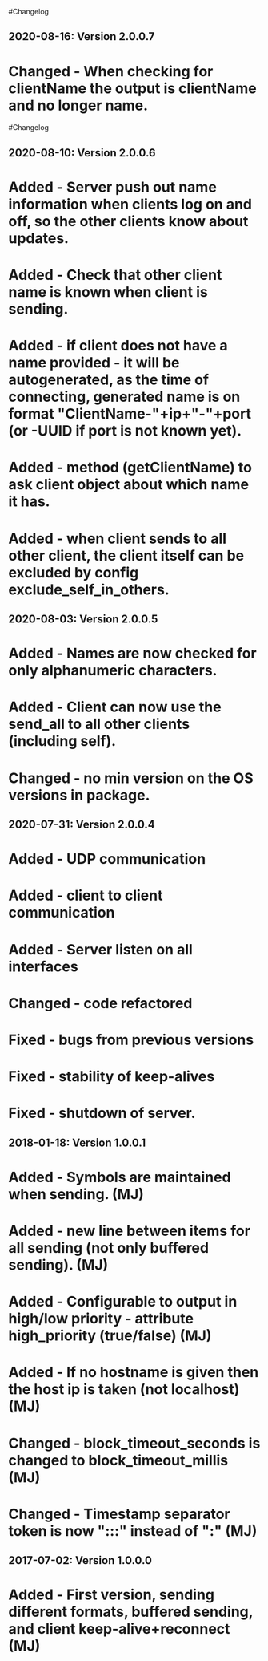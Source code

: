  #Changelog
 ## 2020-08-16: Version 2.0.0.7
 # Changed - When checking for clientName the output is clientName and no longer name.

 #Changelog
 ## 2020-08-10: Version 2.0.0.6
 # Added - Server push out name information when clients log on and off, so the other clients know about updates.
 # Added - Check that other client name is known when client is sending.
 # Added - if client does not have a name provided - it will be autogenerated, as the time of connecting, generated name is on format "ClientName-"+ip+"-"+port (or -UUID if port is not known yet).
 # Added - method (getClientName) to ask client object about which name it has.
 # Added - when client sends to all other client, the client itself can be excluded by config exclude_self_in_others. 


 ## 2020-08-03: Version 2.0.0.5
 # Added - Names are now checked for only alphanumeric characters.
 # Added - Client can now use the send_all to all other clients (including self).
 # Changed - no min version on the OS versions in package. 
 
 ## 2020-07-31: Version 2.0.0.4
 # Added - UDP communication
 # Added - client to client communication
 # Added - Server listen on all interfaces
 # Changed - code refactored
 # Fixed - bugs from previous versions
 # Fixed - stability of keep-alives
 # Fixed - shutdown of server.
 
 ## 2018-01-18: Version 1.0.0.1
 # Added - Symbols are maintained when sending. (MJ) 
 # Added - new line between items for all sending (not only buffered sending). (MJ)
 # Added - Configurable to output in high/low priority - attribute high_priority (true/false) (MJ)
 # Added - If no hostname is given then the host ip is taken (not localhost) (MJ)
 # Changed - block_timeout_seconds is changed to block_timeout_millis (MJ)
 # Changed - Timestamp separator token is now ":::" instead of ":" (MJ)
 ## 2017-07-02: Version 1.0.0.0
 # Added - First version, sending different formats, buffered sending, and client keep-alive+reconnect (MJ)
 #
 #